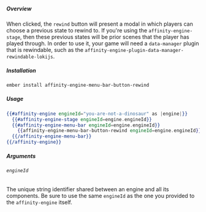 ##### Overview

When clicked, the `rewind` button will present a modal in which players can choose a previous state to rewind to. If you're using the `affinity-engine-stage`, then these previous states will be prior scenes that the player has played through. In order to use it, your game will need a `data-manager` plugin that is rewindable, such as the `affinity-engine-plugin-data-manager-rewindable-lokijs`.

##### Installation

```bash
ember install affinity-engine-menu-bar-button-rewind
```

##### Usage

```hbs
{{#affinity-engine engineId="you-are-not-a-dinosaur" as |engine|}}
  {{#affinity-engine-stage engineId=engine.engineId}}
  {{#affinity-engine-menu-bar engineId=engine.engineId}}
    {{affinity-engine-menu-bar-button-rewind engineId=engine.engineId}}
  {{/affinity-engine-menu-bar}}
{{/affinity-engine}}
```

##### Arguments

###### `engineId`

The unique string identifier shared between an engine and all its components. Be sure to use the same `engineId` as the one you provided to the `affinity-engine` itself.

